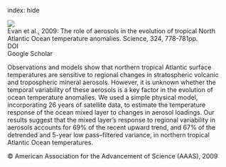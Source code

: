 index: hide

<div class="Citation">
    <div class="Citation-thumb CitationThumb-linked"  data-href="https://doi.org/10.1126/science.1167404">
      <img src="https://static.claimspace.cloud/climate-study-static/refs/thumbs/10/Evan_et_al_2009-thumb.png" />
    </div>

  <div class="Citation-body">
    <div class="Citation-text">Evan et al., 2009: The role of aerosols in the evolution of tropical North Atlantic Ocean temperature anomalies. <span class="Article-journal">Science, </span><span class="Article-volume">324, </span>778-781pp.</div>
    <div class="Citation-links">
      <div class="CitationLink" data-href="https://doi.org/10.1126/science.1167404">
        <div class="CitationLink-icon CitationLink-Doi"></div>
        <div class="CitationLink-text">DOI</div>
      </div>
      <div class="CitationLink" data-href="https://scholar.google.com/scholar?q=10.1126/science.1167404">
        <div class="CitationLink-icon CitationLink-Scholar"></div>
        <div class="CitationLink-text">Google Scholar</div>
      </div>
    </div>
  </div>
</div>

Observations and models show that northern tropical Atlantic surface temperatures are sensitive to regional changes in stratospheric volcanic and tropospheric mineral aerosols. However, it is unknown whether the temporal variability of these aerosols is a key factor in the evolution of ocean temperature anomalies. We used a simple physical model, incorporating 26 years of satellite data, to estimate the temperature response of the ocean mixed layer to changes in aerosol loadings. Our results suggest that the mixed layer’s response to regional variability in aerosols accounts for 69% of the recent upward trend, and 67% of the detrended and 5-year low pass–filtered variance, in northern tropical Atlantic Ocean temperatures.

<div class="Citation-copy">
&copy; American Association for the Advancement of Science (AAAS), 2009
</div>